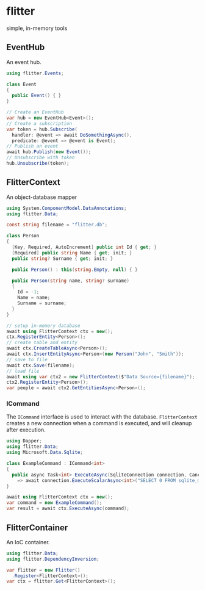# flitter

simple, in-memory tools

## EventHub

An event hub.

``` csharp
using flitter.Events;

class Event
{
  public Event() { }
}

// Create an EventHub
var hub = new EventHub<Event>();
// Create a subscription
var token = hub.Subscribe(
  handler: @event => await DoSomethingAsync(),
  predicate: @event => @event is Event);
// Publish an event
await hub.Publish(new Event());
// Unsubscribe with token
hub.Unsubscribe(token);
```

## FlitterContext

An object-database mapper

``` csharp
using System.ComponentModel.DataAnnotations;
using flitter.Data;

const string filename = "flitter.db";

class Person
{
  [Key, Required, AutoIncrement] public int Id { get; }
  [Required] public string Name { get; init; }
  public string? Surname { get; init; }

  public Person() : this(string.Empty, null) { }

  public Person(string name, string? surname)
  {
    Id = -1;
    Name = name;
    Surname = surname;
  }
}

// setup in-memory database
await using FlitterContext ctx = new();
ctx.RegisterEntity<Person>();
// create table and entity
await ctx.CreateTableAsync<Person>();
await ctx.InsertEntityAsync<Person>(new Person("John", "Smith"));
// save to file
await ctx.Save(filename);
// load file
await using var ctx2 = new FlitterContext($"Data Source={filename}");
ctx2.RegisterEntity<Person>();
var people = await ctx2.GetEntitiesAsync<Person>();
```

### ICommand

The `ICommand` interface is used to interact with the database.
`FlitterContext` creates a new connection when a command is executed, and will cleanup after execution.

``` csharp
using Dapper;
using flitter.Data;
using Microsoft.Data.Sqlite;

class ExampleCommand : ICommand<int>
{
  public async Task<int> ExecuteAsync(SqliteConnection connection, CancellationToken cancellationToken = default)
    => await connection.ExecuteScalarAsync<int>("SELECT 0 FROM sqlite_master LIMIT 1");
}

await using FlitterContext ctx = new();
var command = new ExampleCommand();
var result = await ctx.ExecuteAsync(command);
```

## FlitterContainer

An IoC container.

``` csharp
using flitter.Data;
using flitter.DependencyInversion;

var flitter = new Flitter()
  .Register<FlitterContext>();
var ctx = flitter.Get<FlitterContext>();
```